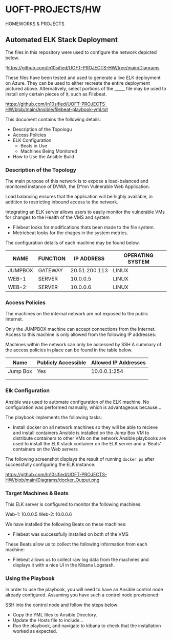 # UOFT-PROJECTS/HW
 HOMEWORKS & PROJECTS
## Automated ELK Stack Deployment

The files in this repository were used to configure the network depicted below.

!https://github.com/In10sified/UOFT-PROJECTS-HW/tree/main/Diagrams

These files have been tested and used to generate a live ELK deployment on Azure. They can be used to either recreate the entire deployment pictured above. Alternatively, select portions of the _____ file may be used to install only certain pieces of it, such as Filebeat.

  https://github.com/In10sified/UOFT-PROJECTS-HW/blob/main/Ansible/filebeat-playbook-yml.txt

This document contains the following details:
- Description of the Topologu
- Access Policies
- ELK Configuration
  - Beats in Use
  - Machines Being Monitored
- How to Use the Ansible Build


### Description of the Topology

The main purpose of this network is to expose a load-balanced and monitored instance of DVWA, the D*mn Vulnerable Web Application.

Load balancing ensures that the application will be highly available, in addition to restricting inbound access to the network.

Integrating an ELK server allows users to easily monitor the vulnerable VMs for changes to the Health of the VMS and system
- Filebeat looks for modifications thats been made to the file system.
- Metricbeat looks for the chages in the system metrics.

The configuration details of each machine may be found below.

| NAME    | FUNCTION | IP ADDRESS    | OPERATING SYSTEM |
|---------|----------|---------------|------------------|
| JUMPBOX | GATEWAY  | 20.51.200.113 | LINUX            |
| WEB-1   | SERVER   | 10.0.0.5      | LINUX            |
| WEB-2   | SERVER   | 10.0.0.6      | LINUX            |

### Access Policies

The machines on the internal network are not exposed to the public Internet. 

Only the JUMPBOX machine can accept connections from the Internet. Access to this machine is only allowed from the following IP addresses:

Machines within the network can only be accessed by SSH
A summary of the access policies in place can be found in the table below.

| Name     | Publicly Accessible | Allowed IP Addresses |
|----------|---------------------|----------------------|
| Jump Box | Yes                 | 10.0.0.1:254         |
|          |                     |                      |
|          |                     |                      |

### Elk Configuration

Ansible was used to automate configuration of the ELK machine. No configuration was performed manually, which is advantageous because...

The playbook implements the following tasks:

- Install docker on all network machines so they will be able to recieve and install containers
Ansible is installed on the Jump Box VM to distribute containers to other VMs on the network
Ansible playbooks are used to install the ELK stack container on the ELK server and a 'Beats' containers on the Web servers


The following screenshot displays the result of running `docker ps` after successfully configuring the ELK instance.

https://github.com/In10sified/UOFT-PROJECTS-HW/blob/main/Diagrams/docker_Output.png

### Target Machines & Beats
This ELK server is configured to monitor the following machines:

Web-1: 10.0.0.5
Web-2: 10.0.0.6

We have installed the following Beats on these machines:
- Filebeat was successfully installed on both of the VMS

These Beats allow us to collect the following information from each machine:
- Filebeat allows us to collect raw log data from the machines and displays it with a nice UI in the Kibana Logstash. 

### Using the Playbook
In order to use the playbook, you will need to have an Ansible control node already configured. Assuming you have such a control node provisioned: 

SSH into the control node and follow the steps below:
- Copy the YML files to Ansible Directory.
- Update the Hosts file to include...
- Run the playbook, and navigate to kibana to check that the installation worked as expected.
